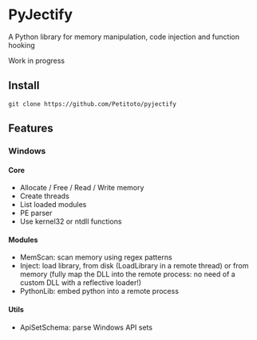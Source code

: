 # PyJectify
A Python library for memory manipulation, code injection and function hooking 

Work in progress

## Install
```
git clone https://github.com/Petitoto/pyjectify
```

## Features
### Windows
#### Core
- Allocate / Free / Read / Write memory
- Create threads
- List loaded modules
- PE parser
- Use kernel32 or ntdll functions

#### Modules
- MemScan: scan memory using regex patterns
- Inject: load library, from disk (LoadLibrary in a remote thread) or from memory (fully map the DLL into the remote process: no need of a custom DLL with a reflective loader!)
- PythonLib: embed python into a remote process

#### Utils
- ApiSetSchema: parse Windows API sets
